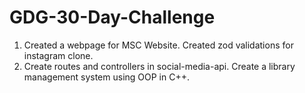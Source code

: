 # GDG-30-Day-Challenge

1. Created a webpage for MSC Website. Created zod validations for instagram clone.
2. Create routes and controllers in social-media-api. Create a library management system using OOP in C++.
